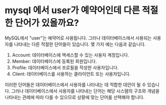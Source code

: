 # mysql 에서 user가 예약어인데 다른 적절한 단어가 있을까요?

MySQL에서 "user"는 예약어로 사용됩니다. 그러나 데이터베이스에서 사용되는 사용자를 나타내는 다른 적절한 단어들이 있습니다. 몇 가지 예는 다음과 같습니다.

1. Account: 데이터베이스에 액세스할 수 있는 사용자 계정입니다. 
2. Member: 데이터베이스에 등록된 회원입니다. 
3. Profile: 데이터베이스에서 프로필을 작성한 사용자입니다. 
4. Client: 데이터베이스를 사용하는 클라이언트 또는 사용자입니다.

이러한 단어들은 데이터베이스에서 사용자를 나타내는 데 적합한 대안이 될 수 있습니다. 그러나 데이터베이스에서 사용자를 나타내는 단어는 해당 시스템의 구조와 개념을 나타내는 관례에 따라 다를 수 있으므로 상황에 맞는 단어를 선택해야 합니다.
